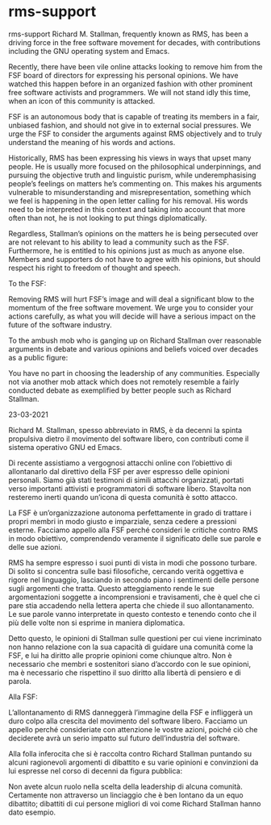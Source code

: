 # rms-support
rms-support
Richard M. Stallman, frequently known as RMS, has been a driving force in the free software movement for decades, with contributions including the GNU operating system and Emacs.

Recently, there have been vile online attacks looking to remove him from the FSF board of directors for expressing his personal opinions. We have watched this happen before in an organized fashion with other prominent free software activists and programmers. We will not stand idly this time, when an icon of this community is attacked.

FSF is an autonomous body that is capable of treating its members in a fair, unbiased fashion, and should not give in to external social pressures. We urge the FSF to consider the arguments against RMS objectively and to truly understand the meaning of his words and actions.

Historically, RMS has been expressing his views in ways that upset many people. He is usually more focused on the philosophical underpinnings, and pursuing the objective truth and linguistic purism, while underemphasising people’s feelings on matters he’s commenting on. This makes his arguments vulnerable to misunderstanding and misrepresentation, something which we feel is happening in the open letter calling for his removal. His words need to be interpreted in this context and taking into account that more often than not, he is not looking to put things diplomatically.

Regardless, Stallman’s opinions on the matters he is being persecuted over are not relevant to his ability to lead a community such as the FSF. Furthermore, he is entitled to his opinions just as much as anyone else. Members and supporters do not have to agree with his opinions, but should respect his right to freedom of thought and speech.

To the FSF:

Removing RMS will hurt FSF’s image and will deal a significant blow to the momentum of the free software movement. We urge you to consider your actions carefully, as what you will decide will have a serious impact on the future of the software industry.

To the ambush mob who is ganging up on Richard Stallman over reasonable arguments in debate and various opinions and beliefs voiced over decades as a public figure:

You have no part in choosing the leadership of any communities. Especially not via another mob attack which does not remotely resemble a fairly conducted debate as exemplified by better people such as Richard Stallman.

23-03-2021

Richard M. Stallman, spesso abbreviato in RMS, è da decenni la spinta propulsiva dietro il movimento del software libero, con contributi come il sistema operativo GNU ed Emacs.

Di recente assistiamo a vergognosi attacchi online con l’obiettivo di allontanarlo dal direttivo della FSF per aver espresso delle opinioni personali. Siamo già stati testimoni di simili attacchi organizzati, portati verso importanti attivisti e programmatori di software libero. Stavolta non resteremo inerti quando un’icona di questa comunità è sotto attacco.

La FSF è un’organizzazione autonoma perfettamente in grado di trattare i propri membri in modo giusto e imparziale, senza cedere a pressioni esterne. Facciamo appello alla FSF perché consideri le critiche contro RMS in modo obiettivo, comprendendo veramente il significato delle sue parole e delle sue azioni.

RMS ha sempre espresso i suoi punti di vista in modi che possono turbare. Di solito si concentra sulle basi filosofiche, cercando verità oggettiva e rigore nel linguaggio, lasciando in secondo piano i sentimenti delle persone sugli argomenti che tratta. Questo atteggiamento rende le sue argomentazioni soggette a incomprensioni e travisamenti, che è quel che ci pare stia accadendo nella lettera aperta che chiede il suo allontanamento. Le sue parole vanno interpretate in questo contesto e tenendo conto che il più delle volte non si esprime in maniera diplomatica.

Detto questo, le opinioni di Stallman sulle questioni per cui viene incriminato non hanno relazione con la sua capacità di guidare una comunità come la FSF, e lui ha diritto alle proprie opinioni come chiunque altro. Non è necessario che membri e sostenitori siano d’accordo con le sue opinioni, ma è necessario che rispettino il suo diritto alla libertà di pensiero e di parola.

Alla FSF:

L’allontanamento di RMS danneggerà l’immagine della FSF e infliggerà un duro colpo alla crescita del movimento del software libero. Facciamo un appello perché consideriate con attenzione le vostre azioni, poiché ciò che deciderete avrà un serio impatto sul futuro dell’industria del software.

Alla folla inferocita che si è raccolta contro Richard Stallman puntando su alcuni ragionevoli argomenti di dibattito e su varie opinioni e convinzioni da lui espresse nel corso di decenni da figura pubblica:

Non avete alcun ruolo nella scelta della leadership di alcuna comunità. Certamente non attraverso un linciaggio che è ben lontano da un equo dibattito; dibattiti di cui persone migliori di voi come Richard Stallman hanno dato esempio.
